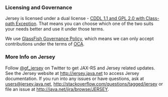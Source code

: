 ### Licensing and Governance
Jersey is licensed under a dual license - [CDDL 1.1 and GPL 2.0 with Class-path Exception](http://glassfish.java.net/public/CDDL+GPL_1_1.html). That means you can choose which one of the two suits your needs better and use it under those terms. 

We use [GlassFish Governance Policy](http://glassfish.java.net/public/GovernancePolicy.html), which means we can only accept contributions under the terms of [OCA](http://oracle.com/technetwork/goto/oca).

### More Info on Jersey
Follow [@gf_jersey](http://twitter.com/gf_jersey) on Twitter to get JAX-RS and Jersey related updates. See the Jersey website at http://jersey.java.net to access Jersey documentation. If you run into any issues or have questions, ask at [users@jersey.java.net](mailto:users@jersey.java.net), http://stackoverflow.com/questions/tagged/jersey or file an issue at http://java.net/jira/browse/JERSEY.
